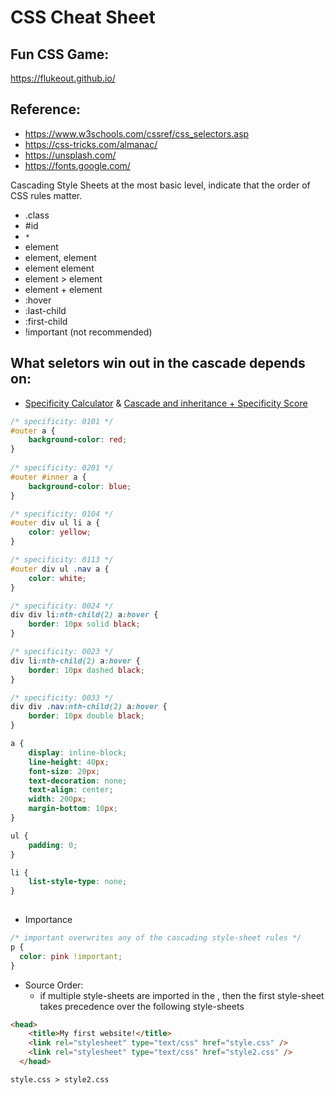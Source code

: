 # CSS Cheat Sheet

## Fun CSS Game:
https://flukeout.github.io/

## Reference:
* https://www.w3schools.com/cssref/css_selectors.asp
* https://css-tricks.com/almanac/
* https://unsplash.com/
* https://fonts.google.com/

Cascading Style Sheets at the most basic level, indicate that the order of CSS rules matter. 


- .class
- #id
- `*`
- element
- element, element
- element element
- element > element
- element + element
- :hover
- :last-child
- :first-child
- !important (not recommended)


## What seletors win out in the cascade depends on:
- [Specificity Calculator](https://specificity.keegan.st/) & [Cascade and inheritance + Specificity Score](https://developer.mozilla.org/en-US/docs/Learn/CSS/Building_blocks/Cascade_and_inheritance)

```css
/* specificity: 0101 */
#outer a {
    background-color: red;
}
        
/* specificity: 0201 */
#outer #inner a {
    background-color: blue;
}

/* specificity: 0104 */
#outer div ul li a {
    color: yellow;
}

/* specificity: 0113 */
#outer div ul .nav a {
    color: white;
}

/* specificity: 0024 */
div div li:nth-child(2) a:hover {
    border: 10px solid black;
}

/* specificity: 0023 */
div li:nth-child(2) a:hover {
    border: 10px dashed black;
}

/* specificity: 0033 */
div div .nav:nth-child(2) a:hover {
    border: 10px double black;
}

a {
    display: inline-block;
    line-height: 40px;
    font-size: 20px;
    text-decoration: none;
    text-align: center;
    width: 200px;
    margin-bottom: 10px;
}

ul {
    padding: 0;
}

li {
    list-style-type: none;
}            
    
```

- Importance

```css
/* important overwrites any of the cascading style-sheet rules */
p {
  color: pink !important;
}
```

- Source Order:
  - if multiple style-sheets are imported in the <head />, then the first style-sheet takes precedence over the following style-sheets

```html
<head>
    <title>My first website!</title>
    <link rel="stylesheet" type="text/css" href="style.css" />
    <link rel="stylesheet" type="text/css" href="style2.css" />
  </head>
  ```

  `style.css > style2.css`
